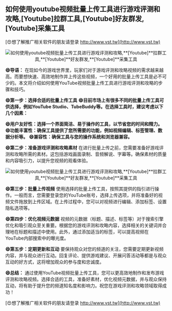 ## **如何使用youtube视频批量上传工具进行游戏评测和攻略,**[Youtube]**拉群工具,**[Youtube]**好友群发,**[Youtube]**采集工具**

[😍想了解推广相关软件的朋友请登录 http://www.vst.tw](http://www.vst.tw)

 <center><img src="https://vst.tw/MP4/tuiguang/png/8.png" alt="如何使用youtube视频批量上传工具进行游戏评测和攻略,**[Youtube]**拉群工具,**[Youtube]**好友群发,**[Youtube]**采集工具"></center>

**😄导语：**
在现如今的游戏世界里，玩家们对于游戏评测和攻略视频的需求越来越高。而要想快速、高效地制作并上传这些视频，一个好用的批量上传工具是必不可少的。本文将介绍如何使用YouTube视频批量上传工具进行游戏评测和攻略的步骤和技巧。

**😄第一步：选择合适的批量上传工具**
**😄目前市场上有很多不同的批量上传工具可供选择，例如YouTube Studio、TubeBuddy等。在选择工具时，建议考虑以下几个因素：**

**😄用户友好性：选择一个界面简洁、易于操作的工具，以节省您的时间和精力。**
**😄功能丰富性：确保工具提供了您所需要的功能，例如视频编辑、标签管理、数据分析等。**
**😄兼容性：确保工具与您的操作系统和浏览器兼容。**

**😄第二步：准备游戏评测和攻略素材**
在进行批量上传之前，您需要准备好游戏评测和攻略所需的素材。这包括游戏画面录制、音频解说、字幕等。确保素材的质量和内容吸引力，以提升您视频的观看体验。

 <center><img src="https://vst.tw/MP4/tuiguang/png/2.png" alt="如何使用youtube视频批量上传工具进行游戏评测和攻略,**[Youtube]**拉群工具,**[Youtube]**好友群发,**[Youtube]**采集工具"></center>

**😄第三步：批量上传视频**
使用选择的批量上传工具，按照其提供的指引进行操作。一般而言，您需要登录您的YouTube账号，选择上传选项，并将准备好的视频文件拖放到上传区域。在上传过程中，您可以对视频进行编辑、添加标签、设置隐私选项等。

**😄第四步：优化视频元数据**
视频的元数据（标题、描述、标签等）对于搜索引擎优化和吸引观众至关重要。根据您的游戏评测和攻略内容，选择相关的关键词并合理地在标题和描述中使用。此外，通过添加适当的标签，可以提高视频在YouTube内部搜索中的曝光度。

**😄第五步：定期更新和互动**
要保持观众对您的频道的关注，您需要定期更新视频内容，并与观众进行互动。回复评论、提供游戏建议、开展问答活动等都是与观众互动的好方式，这将增加观众的参与度和忠诚度。

**😄总结：**
通过使用YouTube视频批量上传工具，您可以更高效地制作和发布游戏评测和攻略视频。选择合适的工具，准备好素材，优化视频元数据，并与观众保持互动，将有助于提升您的频道知名度和影响力。祝您在游戏评测和攻略领域取得成功！

[😍想了解推广相关软件的朋友请登录 http://www.vst.tw](http://www.vst.tw)



